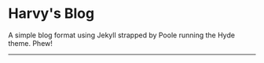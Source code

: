 # Harvy's Blog

A simple blog format using Jekyll strapped by Poole running the Hyde theme. Phew!

-----